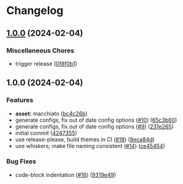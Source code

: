 # Changelog

## [1.0.0](https://github.com/catppuccin/lazygit/compare/v1.0.0...v1.0.0) (2024-02-04)


### Miscellaneous Chores

* trigger release ([0f8f0b1](https://github.com/catppuccin/lazygit/commit/0f8f0b1e169b50acf8e0cfcc926248f3be7e753c))

## 1.0.0 (2024-02-04)


### Features

* **asset:** macchiato ([bc4c26b](https://github.com/catppuccin/lazygit/commit/bc4c26beefadcfe5d331b950be47420ee379a229))
* generate configs, fix out of date config options ([#10](https://github.com/catppuccin/lazygit/issues/10)) ([65c3b60](https://github.com/catppuccin/lazygit/commit/65c3b60aafc12b2c88494e012dbb1404086484dd))
* generate configs, fix out of date config options ([#9](https://github.com/catppuccin/lazygit/issues/9)) ([231e265](https://github.com/catppuccin/lazygit/commit/231e26561842662a33524180d74d28e787592a5f))
* initial commit ([4247355](https://github.com/catppuccin/lazygit/commit/4247355132f64ba624e0b9119d5f8208e308031c))
* use release-please, build themes in CI ([#18](https://github.com/catppuccin/lazygit/issues/18)) ([8eca84d](https://github.com/catppuccin/lazygit/commit/8eca84d003ab7a661c1d900ba7d91fcd7bf69f21))
* use whiskers; make file naming consistent ([#14](https://github.com/catppuccin/lazygit/issues/14)) ([ce45454](https://github.com/catppuccin/lazygit/commit/ce454540e5411287b0f5833e7056bcc835f8c952))


### Bug Fixes

* code-block indentation ([#16](https://github.com/catppuccin/lazygit/issues/16)) ([9319e49](https://github.com/catppuccin/lazygit/commit/9319e49f761ddb154c0b5386afd7441170f6dfd3))
